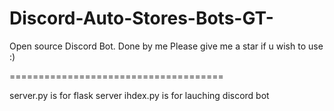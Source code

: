 # Discord-Auto-Stores-Bots-GT-
Open source Discord Bot. Done by me
Please give me a star if u wish to use :)

=====================================

server.py is for flask server
ihdex.py is for lauching discord bot
